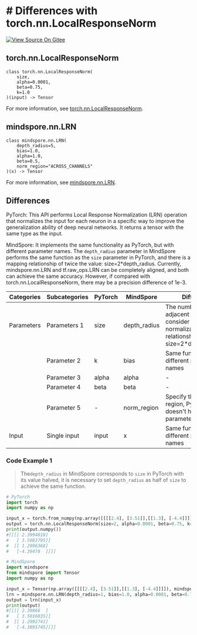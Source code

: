 # # Differences with torch.nn.LocalResponseNorm

[![View Source On Gitee](https://mindspore-website.obs.cn-north-4.myhuaweicloud.com/website-images/r2.2/resource/_static/logo_source_en.svg)](https://gitee.com/mindspore/docs/blob/r2.2/docs/mindspore/source_en/note/api_mapping/pytorch_diff/LRN.md)

## torch.nn.LocalResponseNorm

```text
class torch.nn.LocalResponseNorm(
    size,
    alpha=0.0001,
    beta=0.75,
    k=1.0
)(input) -> Tensor
```

For more information, see [torch.nn.LocalResponseNorm](https://pytorch.org/docs/1.8.1/generated/torch.nn.LocalResponseNorm.html).

## mindspore.nn.LRN

```text
class mindspore.nn.LRN(
    depth_radius=5,
    bias=1.0,
    alpha=1.0,
    beta=0.5,
    norm_region="ACROSS_CHANNELS"
)(x) -> Tensor
```

For more information, see [mindspore.nn.LRN](https://www.mindspore.cn/docs/en/r2.2/api_python/nn/mindspore.nn.LRN.html).

## Differences

PyTorch: This API performs Local Response Normalization (LRN) operation that normalizes the input for each neuron in a specific way to improve the generalization ability of deep neural networks. It returns a tensor with the same type as the input.

MindSpore: It implements the same functionality as PyTorch, but with different parameter names. The `depth_radius` parameter in MindSpore performs the same function as the `size` parameter in PyTorch, and there is a mapping relationship of twice the value: size=2*depth_radius. Currently, mindspore.nn.LRN and tf.raw_ops.LRN can be completely aligned, and both can achieve the same accuracy. However, if compared with torch.nn.LocalResponseNorm, there may be a precision difference of 1e-3.

| Categories | Subcategories |PyTorch | MindSpore | Difference |
| --- | --- | --- | --- |---|
|Parameters | Parameters 1 | size       | depth_radius         | The number of adjacent neurons to consider for normalization,mapping relationship: size=2*depth_radius|
| | Parameter 2 | k       | bias         | Same function, different parameter names      |
| | Parameter 3 | alpha       | alpha         | - |
| | Parameter 4 | beta       | beta         | - |
| | Parameter 5 | -       | norm_region         | Specify the norm region, PyTorch doesn't have this parameter |
| Input | Single input | input  | x | Same function, different parameter names |

### Code Example 1

> The`depth_radius` in MindSpore corresponds to `size` in PyTorch with its value halved, it is necessary to set `depth_radius` as half of `size` to achieve the same function.

```python
# PyTorch
import torch
import numpy as np

input_x = torch.from_numpy(np.array([[[[2.4], [3.51]],[[1.3], [-4.4]]]], dtype=np.float32))
output = torch.nn.LocalResponseNorm(size=2, alpha=0.0001, beta=0.75, k=1.0)(input_x)
print(output.numpy())
#[[[[ 2.3994818]
#   [ 3.5083795]]
#  [[ 1.2996368]
#   [-4.39478  ]]]]

# MindSpore
import mindspore
from mindspore import Tensor
import numpy as np

input_x = Tensor(np.array([[[[2.4], [3.51]],[[1.3], [-4.4]]]]), mindspore.float32)
lrn = mindspore.nn.LRN(depth_radius=1, bias=1.0, alpha=0.0001, beta=0.75)
output = lrn(input_x)
print(output)
#[[[[ 2.39866  ]
#   [ 3.5016835]]
#  [[ 1.2992741]
#   [-4.3895745]]]]
```
